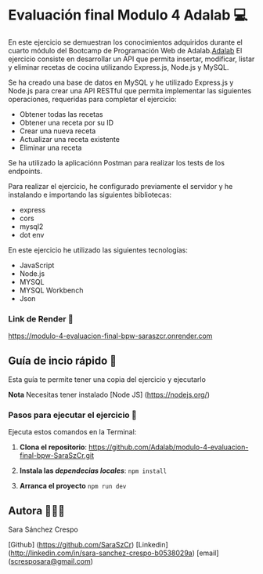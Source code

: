 # Evaluación final Modulo 4 Adalab 💻

En este ejercicio se demuestran los conocimientos adquiridos durante el cuarto módulo del Bootcamp de Programación Web de Adalab.[Adalab](https://adalab.es)
El ejercicio consiste en desarrollar un API que permita insertar, modificar, listar y eliminar recetas de cocina utilizando Express.js, Node.js y MySQL.

Se ha creado una base de datos en MySQL y he utilizado Express.js y Node.js para crear una API RESTful que permita implementar las siguientes operaciones, requeridas para completar el ejercicio:

- Obtener todas las recetas
- Obtener una receta por su ID
- Crear una nueva receta
- Actualizar una receta existente
- Eliminar una receta

Se ha utilizado la aplicaciónn Postman para realizar los tests de los endpoints.

Para realizar el ejercicio, he configurado previamente el servidor y he instalando e importando las siguientes bibliotecas:

- express
- cors
- mysql2
- dot env


En este ejercicio he utilizado las siguientes tecnologías:

- JavaScript
- Node.js
- MYSQL
- MYSQL Workbench
- Json


### Link de Render 🔗

https://modulo-4-evaluacion-final-bpw-saraszcr.onrender.com

## Guía de incio rápido 📖

Esta guía te permite tener una copia del ejercicio y ejecutarlo

**Nota** Necesitas tener instalado [Node JS] (https://nodejs.org/)

### Pasos para ejecutar el ejercicio 🐾

Ejecuta estos comandos en la Terminal:

1. **Clona el repositorio**:
  https://github.com/Adalab/modulo-4-evaluacion-final-bpw-SaraSzCr.git

2. **Instala las _dependecias locales_**:
   `npm install`

3. **Arranca el proyecto**
   `npm run dev`


## Autora 👩🏻‍💻

Sara Sánchez Crespo

[Github] (https://github.com/SaraSzCr)
[Linkedin] (http://linkedin.com/in/sara-sanchez-crespo-b0538029a)
[email] (scresposara@gmail.com)
